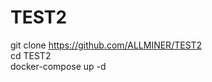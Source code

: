 # TEST2

git clone https://github.com/ALLMINER/TEST2  <br />
cd TEST2 <br />
docker-compose up -d <br />
